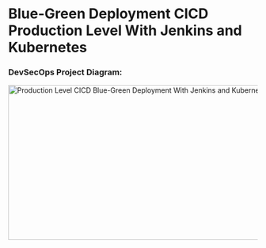 # Blue-Green Deployment CICD Production Level With Jenkins and Kubernetes 

### DevSecOps Project Diagram:
<img width="609" height="313" alt="Production Level CICD Blue-Green Deployment With Jenkins and Kubernetes" src="https://github.com/user-attachments/assets/5fce50a7-04b8-40e0-b8c7-a1845b23d7ff" />
